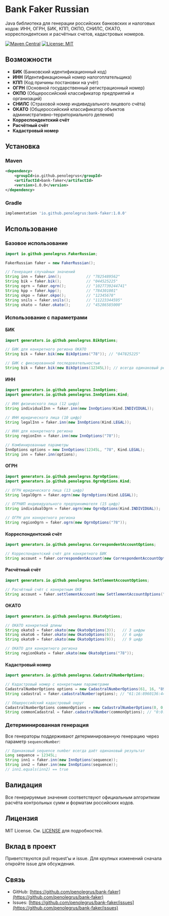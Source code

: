 # Bank Faker Russian

Java библиотека для генерации российских банковских и налоговых кодов: ИНН, ОГРН, БИК, КПП, ОКПО, СНИЛС, ОКАТО, корреспондентских и расчётных счетов, кадастровых номеров.

[![Maven Central](https://img.shields.io/maven-central/v/com.github.fakerussian/bank-faker-russian.svg)](https://search.maven.org/artifact/com.github.fakerussian/bank-faker-russian)
[![License: MIT](https://img.shields.io/badge/License-MIT-yellow.svg)](https://opensource.org/licenses/MIT)

## Возможности

* **БИК** (Банковский идентификационный код)
* **ИНН** (Идентификационный номер налогоплательщика) 
* **КПП** (Код причины постановки на учёт)
* **ОГРН** (Основной государственный регистрационный номер)
* **ОКПО** (Общероссийский классификатор предприятий и организаций)
* **СНИЛС** (Страховой номер индивидуального лицевого счёта)
* **ОКАТО** (Общероссийский классификатор объектов административно-территориального деления)
* **Корреспондентский счёт**
* **Расчётный счёт**
* **Кадастровый номер**

## Установка

### Maven

```xml
<dependency>
    <groupId>io.github.penolegrus</groupId>
    <artifactId>bank-faker</artifactId>
    <version>1.0.0</version>
</dependency>
```

### Gradle

```gradle
implementation 'io.github.penolegrus:bank-faker:1.0.0'
```

## Использование

### Базовое использование

```java
import io.github.penolegrus.FakerRussian;

FakerRussian faker = new FakerRussian();

// Генерация случайных значений
String inn = faker.inn();           // "7825489562"
String bik = faker.bik();           // "044525225"
String ogrn = faker.ogrn();         // "1027739244741"
String kpp = faker.kpp();           // "784301001"
String okpo = faker.okpo();         // "12345678"
String snils = faker.snils();       // "11223344595"
String okato = faker.okato();       // "45286585000"
```

### Использование с параметрами

#### БИК

```java
import generators.io.github.penolegrus.BikOptions;

// БИК для конкретного региона ОКАТО
String bik = faker.bik(new BikOptions("78")); // "047825225"

// БИК с фиксированной последовательностью
String bik = faker.bik(new BikOptions(12345L)); // всегда одинаковый результат
```

#### ИНН

```java
import generators.io.github.penolegrus.InnOptions;
import generators.io.github.penolegrus.InnOptions.Kind;

// ИНН физического лица (12 цифр)
String individualInn = faker.inn(new InnOptions(Kind.INDIVIDUAL));

// ИНН юридического лица (10 цифр)
String legalInn = faker.inn(new InnOptions(Kind.LEGAL));

// ИНН для конкретного региона
String regionInn = faker.inn(new InnOptions("78"));

// Комбинированные параметры
InnOptions options = new InnOptions(12345L, "78", Kind.LEGAL);
String inn = faker.inn(options);
```

#### ОГРН

```java
import generators.io.github.penolegrus.OgrnOptions;
import generators.io.github.penolegrus.OgrnOptions.Kind;

// ОГРН юридического лица (13 цифр)
String legalOgrn = faker.ogrn(new OgrnOptions(Kind.LEGAL));

// ОГРНИП индивидуального предпринимателя (15 цифр)
String individualOgrn = faker.ogrn(new OgrnOptions(Kind.INDIVIDUAL));

// ОГРН для конкретного региона
String regionOgrn = faker.ogrn(new OgrnOptions("78"));
```

#### Корреспондентский счёт

```java
import generators.io.github.penolegrus.CorrespondentAccountOptions;

// Корреспондентский счёт для конкретного БИК
String account = faker.correspondentAccount(new CorrespondentAccountOptions("044525225"));
```

#### Расчётный счёт

```java
import generators.io.github.penolegrus.SettlementAccountOptions;

// Расчётный счёт с конкретным ОКВ
String account = faker.settlementAccount(new SettlementAccountOptions("810"));
```

#### ОКАТО

```java
import generators.io.github.penolegrus.OkatoOptions;

// ОКАТО конкретной длины
String okato3 = faker.okato(new OkatoOptions(3));   // 3 цифры
String okato6 = faker.okato(new OkatoOptions(6));   // 6 цифр
String okato9 = faker.okato(new OkatoOptions(9));   // 9 цифр

// ОКАТО для конкретного региона
String regionOkato = faker.okato(new OkatoOptions("78"));
```

#### Кадастровый номер

```java
import generators.io.github.penolegrus.CadastralNumberOptions;

// Кадастровый номер с конкретными параметрами
CadastralNumberOptions options = new CadastralNumberOptions(61, 16, "8960136");
String cadastral = faker.cadastralNumber(options); // "61:16:8960136:44567"

// Общероссийский кадастровый округ
CadastralNumberOptions commonOptions = new CadastralNumberOptions(0, 0, "0");
String commonCadastral = faker.cadastralNumber(commonOptions); // "0:0:0:1768"
```

### Детерминированная генерация

Все генераторы поддерживают детерминированную генерацию через параметр `sequenceNumber`:

```java
// Одинаковый sequence number всегда даёт одинаковый результат
Long sequence = 12345L;
String inn1 = faker.inn(new InnOptions(sequence));
String inn2 = faker.inn(new InnOptions(sequence));
// inn1.equals(inn2) == true
```

## Валидация

Все генерируемые значения соответствуют официальным алгоритмам расчёта контрольных сумм и форматам российских кодов.

## Лицензия

MIT License. См. [LICENSE](LICENSE) для подробностей.

## Вклад в проект

Приветствуются pull request'ы и issue. Для крупных изменений сначала откройте issue для обсуждения.

## Связь

- GitHub: [https://github.com/penolegrus/bank-faker](https://github.com/penolegrus/bank-faker)
- Issues: [https://github.com/penolegrus/bank-faker/issues](https://github.com/penolegrus/bank-faker/issues)